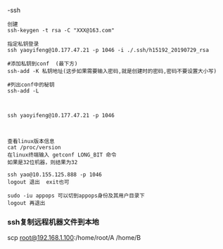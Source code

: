 -ssh
```
创建
ssh-keygen -t rsa -C "XXX@163.com"

指定私钥登录
ssh yaoyifeng@10.177.47.21 -p 1046 -i ./.ssh/h15192_20190729_rsa 

#添加私钥到conf  (最下方)
ssh-add -K 私钥地址(这步如果需要输入密码,就是创建时的密码,密码不要设置大小写)

#列出conf中的秘钥
ssh-add -L



ssh yaoyifeng@10.177.47.21 -p 1046



查看linux版本信息
cat /proc/version
在linux终端输入 getconf LONG_BIT 命令
如果是32位机器，则结果为32

ssh yao@10.155.125.888 -p 1046
logout 退出  exit也可

sudo -iu appops 可以切到appops身份及其用户目录下
logout 再退出
```


###  ssh复制远程机器文件到本地
scp root@192.168.1.100:/home/root/A  /home/B

